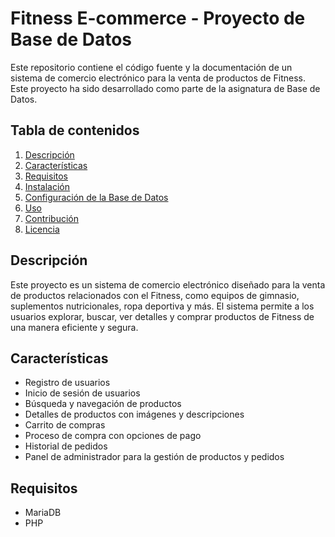 # Fitness E-commerce - Proyecto de Base de Datos

Este repositorio contiene el código fuente y la documentación de un sistema de comercio electrónico para la venta de productos de Fitness. Este proyecto ha sido desarrollado como parte de la asignatura de Base de Datos.

## Tabla de contenidos

1. [Descripción](#descripción)
2. [Características](#características)
3. [Requisitos](#requisitos)
4. [Instalación](#instalación)
5. [Configuración de la Base de Datos](#configuración-de-la-base-de-datos)
6. [Uso](#uso)
7. [Contribución](#contribución)
8. [Licencia](#licencia)

## Descripción

Este proyecto es un sistema de comercio electrónico diseñado para la venta de productos relacionados con el Fitness, como equipos de gimnasio, suplementos nutricionales, ropa deportiva y más. El sistema permite a los usuarios explorar, buscar, ver detalles y comprar productos de Fitness de una manera eficiente y segura.

## Características

- Registro de usuarios
- Inicio de sesión de usuarios
- Búsqueda y navegación de productos
- Detalles de productos con imágenes y descripciones
- Carrito de compras
- Proceso de compra con opciones de pago
- Historial de pedidos
- Panel de administrador para la gestión de productos y pedidos

## Requisitos

- MariaDB 
- PHP